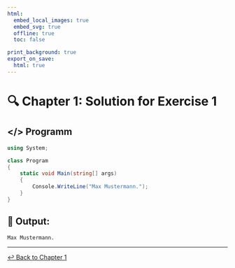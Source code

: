 ```yaml
---
html:
  embed_local_images: true
  embed_svg: true
  offline: true
  toc: false

print_background: true
export_on_save:
  html: true
---
```


# 🔍 Chapter 1: Solution for Exercise 1

## </> Programm
``` csharp
using System;

class Program
{
    static void Main(string[] args)
    {
        Console.WriteLine("Max Mustermann.");
    }
}
```

## 🤖 Output:
```
Max Mustermann.
```

----

[↩️ Back to Chapter 1](../../chapters/chapter1.html)